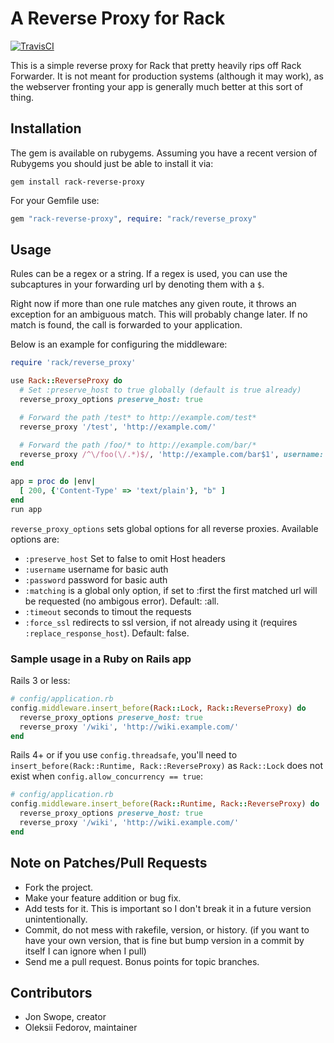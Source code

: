 # A Reverse Proxy for Rack
[![TravisCI](https://secure.travis-ci.org/waterlink/rack-reverse-proxy.svg "Build Status")](http://travis-ci.org/waterlink/rack-reverse-proxy "Build Status")

This is a simple reverse proxy for Rack that pretty heavily rips off Rack Forwarder. It is not meant for production systems (although it may work), as the webserver fronting your app is generally much better at this sort of thing.

## Installation
The gem is available on rubygems.  Assuming you have a recent version of Rubygems you should just be able to install it via:

```
gem install rack-reverse-proxy
```

For your Gemfile use:

```ruby
gem "rack-reverse-proxy", require: "rack/reverse_proxy"
```

## Usage

Rules can be a regex or a string. If a regex is used, you can use the subcaptures in your forwarding url by denoting them with a `$`.

Right now if more than one rule matches any given route, it throws an exception for an ambiguous match.  This will probably change later. If no match is found, the call is forwarded to your application.

Below is an example for configuring the middleware:

```ruby
require 'rack/reverse_proxy'

use Rack::ReverseProxy do
  # Set :preserve_host to true globally (default is true already)
  reverse_proxy_options preserve_host: true

  # Forward the path /test* to http://example.com/test*
  reverse_proxy '/test', 'http://example.com/'

  # Forward the path /foo/* to http://example.com/bar/*
  reverse_proxy /^\/foo(\/.*)$/, 'http://example.com/bar$1', username: 'name', password: 'basic_auth_secret'
end

app = proc do |env|
  [ 200, {'Content-Type' => 'text/plain'}, "b" ]
end
run app
```

`reverse_proxy_options` sets global options for all reverse proxies. Available options are:

* `:preserve_host` Set to false to omit Host headers
* `:username` username for basic auth
* `:password` password for basic auth
* `:matching` is a global only option, if set to :first the first matched url will be requested (no ambigous error). Default: :all.
* `:timeout` seconds to timout the requests
* `:force_ssl` redirects to ssl version, if not already using it (requires `:replace_response_host`). Default: false.

### Sample usage in a Ruby on Rails app

Rails 3 or less:

```ruby
# config/application.rb
config.middleware.insert_before(Rack::Lock, Rack::ReverseProxy) do
  reverse_proxy_options preserve_host: true
  reverse_proxy '/wiki', 'http://wiki.example.com/'
end
```

Rails 4+ or if you use `config.threadsafe`, you'll need to `insert_before(Rack::Runtime, Rack::ReverseProxy)` as `Rack::Lock` does not exist when `config.allow_concurrency == true`:

```ruby
# config/application.rb
config.middleware.insert_before(Rack::Runtime, Rack::ReverseProxy) do
  reverse_proxy_options preserve_host: true
  reverse_proxy '/wiki', 'http://wiki.example.com/'
end
```

## Note on Patches/Pull Requests
* Fork the project.
* Make your feature addition or bug fix.
* Add tests for it. This is important so I don't break it in a
  future version unintentionally.
* Commit, do not mess with rakefile, version, or history.
  (if you want to have your own version, that is fine but bump version in a commit by itself I can ignore when I pull)
* Send me a pull request. Bonus points for topic branches.

## Contributors

- Jon Swope, creator
- Oleksii Fedorov, maintainer
